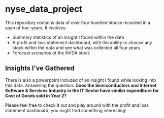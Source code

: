 # nyse_data_project

This repository contains data of over four hundred stocks recorded in a span of four years. It involves:
- Summary statistics of an insight I found within the data
- A profit and loss statement dashboard, with the ability to choose any stock within the data and see what was collected all four years
- Forecast scenarios of the NVDA stock

## Insights I've Gathered
There is also a powerpoint included of an insight I found while looking into this data. Answering the question: **Does the Semiconductors and Internet Software & Services Industry in the IT Sector have similar expenditure for Cost of Goods sold in Year 2?**

Please feel free to check it out and play around with the profit and loss statement dashboard, you might find something interesting!
